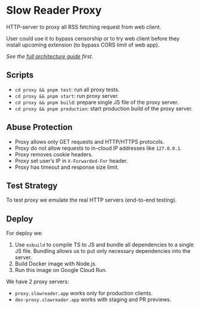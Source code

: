 # Slow Reader Proxy

HTTP-server to proxy all RSS fetching request from web client.

User could use it to bypass censorship or to try web client before they install upcoming extension (to bypass CORS limit of web app).

_See the [full architecture guide](../README.md) first._

## Scripts

- `cd proxy && pnpm test`: run all proxy tests.
- `cd proxy && pnpm start`: run proxy server.
- `cd proxy && pnpm build`: prepare single JS file of the proxy server.
- `cd proxy && pnpm production`: start production build of the proxy server.

## Abuse Protection

- Proxy allows only GET requests and HTTP/HTTPS protocols.
- Proxy do not allow requests to in-cloud IP addresses like `127.0.0.1`.
- Proxy removes cookie headers.
- Proxy set user’s IP in `X-Forwarded-For` header.
- Proxy has timeout and response size limit.

## Test Strategy

To test proxy we emulate the real HTTP servers (end-to-end testing).

## Deploy

For deploy we:

1. Use `esbuild` to compile TS to JS and bundle all dependencies to a single JS file. Bundling allows us to put only necessary dependencies into the server.
2. Build Docker image with Node.js.
3. Run this image on Google Cloud Run.

We have 2 proxy servers:

- `proxy.slowreader.app` works only for production clients.
- `dev-proxy.slowreader.app` works with staging and PR previews.
